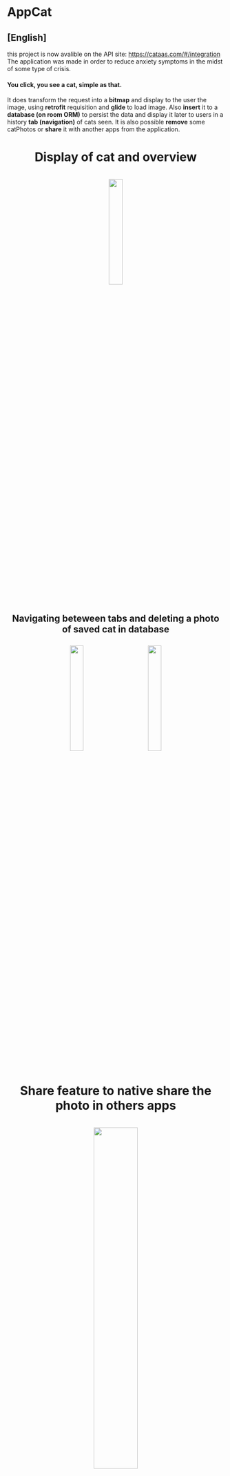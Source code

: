 # AppCat
## [English]
  this project is now avalible on the API site: https://cataas.com/#/integration
  The application was made in order to reduce anxiety symptoms in the midst of some type of crisis. 
  #### You click, you see a cat, simple as that.
  
   It does transform the request into a **bitmap** and display to the user the image, using **retrofit** requisition and **glide** to load image. Also **insert** it to a **database (on room ORM)** to persist the data and display it later to users in a history **tab (navigation)** of cats seen. It is also possible **remove** some catPhotos or **share** it with another apps from the application.

<h1 align="center">
Display of cat and overview <br> <br>
 <img src="https://user-images.githubusercontent.com/77680596/175374515-327508f8-7eab-43c0-8e52-def40fb25d51.gif" width="25%""/>
</h1>  

<h2 align="center">
Navigating beteween tabs and deleting a photo of saved cat in database<br> <br>
  <img src="https://user-images.githubusercontent.com/77680596/175374399-b369cd18-71b2-4e87-8fa5-45f6a97738b9.gif" width="25%"/>
  &nbsp &nbsp &nbsp &nbsp &nbsp
   <img src="https://user-images.githubusercontent.com/77680596/175374479-25911dd3-9d0e-4e28-bf02-c7f0c5a7c3c2.gif"  width="25%"/>
</h2>  

<h1 align="center">
Share feature to native share the photo in others apps <br> <br>
 <img src="https://user-images.githubusercontent.com/77680596/175374496-f925ea20-80e6-402a-8770-bef7c556093a.gif" width="45%"/>
</h1>

# Libraries
• [View Model overView](https://developer.android.com/topic/libraries/architecture/viewmodel#sharing)

• [Paging3 Library](https://developer.android.com/topic/libraries/architecture/paging/v3-overview?hl=pt-br)

• [Room Persistence Library](https://developer.android.com/training/data-storage/room)

• [Navigation Architecture Component](https://developer.android.com/guide/navigation)

• [Lifecycle Architecture component](https://developer.android.com/topic/libraries/architecture/lifecycle)

• [Kotlin Flows on android](https://developer.android.com/kotlin/flow?hl=pt-br)

• [Swipe Refresh layout](https://developer.android.com/jetpack/androidx/releases/swiperefreshlayout?hl=pt-br)

• [Glide v4.13](https://github.com/bumptech/glide)
